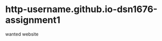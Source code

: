 http-username.github.io-dsn1676-assignment1
===========================================

wanted website
